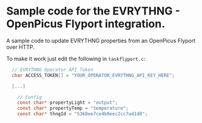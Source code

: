 Sample code for the EVRYTHNG - OpenPicus Flyport integration.
=============================================================

A sample code to update EVRYTHNG properties from an OpenPicus Flyport over HTTP.

To make it work just edit the following in `taskflyport.c`:

```c
  // EVRYTHNG Operator API Token
  char ACCESS_TOKEN[] = "YOUR_OPERATOR_EVRYTHNG_API_KEY_HERE";  

  [...]

	// Config	
	const char* propertyLight = "output";
	const char* propertyTemp = "temperature";
	const char* thngId = "5368ee7ce4b0eec2cc7a41d8";
```

